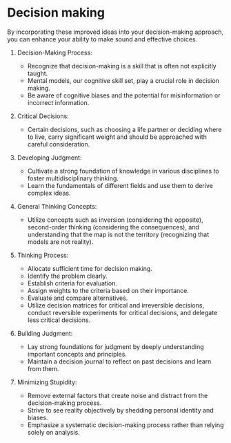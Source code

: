 # Decision making

By incorporating these improved ideas into your decision-making approach, you can enhance your ability to make sound and effective choices.

1. Decision-Making Process:
   - Recognize that decision-making is a skill that is often not explicitly taught.
   - Mental models, our cognitive skill set, play a crucial role in decision making.
   - Be aware of cognitive biases and the potential for misinformation or incorrect information.

2. Critical Decisions:
   - Certain decisions, such as choosing a life partner or deciding where to live, carry significant weight and should be approached with careful consideration.

3. Developing Judgment:
   - Cultivate a strong foundation of knowledge in various disciplines to foster multidisciplinary thinking.
   - Learn the fundamentals of different fields and use them to derive complex ideas.

4. General Thinking Concepts:
   - Utilize concepts such as inversion (considering the opposite), second-order thinking (considering the consequences), and understanding that the map is not the territory (recognizing that models are not reality).

5. Thinking Process:
   - Allocate sufficient time for decision making.
   - Identify the problem clearly.
   - Establish criteria for evaluation.
   - Assign weights to the criteria based on their importance.
   - Evaluate and compare alternatives.
   - Utilize decision matrices for critical and irreversible decisions, conduct reversible experiments for critical decisions, and delegate less critical decisions.

6. Building Judgment:
   - Lay strong foundations for judgment by deeply understanding important concepts and principles.
   - Maintain a decision journal to reflect on past decisions and learn from them.

7. Minimizing Stupidity:
   - Remove external factors that create noise and distract from the decision-making process.
   - Strive to see reality objectively by shedding personal identity and biases.
   - Emphasize a systematic decision-making process rather than relying solely on analysis.

